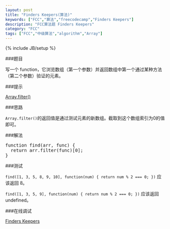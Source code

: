 ```yaml
---
layout: post
title: "Finders Keepers(算法)"
keywords: ["FCC","算法","freecodecamp","Finders Keepers"]
description: "FCC算法题 Finders Keepers"
category: "FCC"
tags: ["FCC","中级算法","algorithm","Array"]
---
```

{% include JB/setup %}

###题目

写一个 function，它浏览数组（第一个参数）并返回数组中第一个通过某种方法（第二个参数）验证的元素。

###提示

[Array.filter()](https://developer.mozilla.org/zh-CN/docs/Web/JavaScript/Reference/Global_Objects/Array/filter)

###思路

`Array.filter()`的返回值是通过测试元素的新数组。截取到这个数组索引为0的值即可。

###解法

<pre>
function find(arr, func) {
  return arr.filter(func)[0];
}
</pre>

###测试

`find([1, 3, 5, 8, 9, 10], function(num) { return num % 2 === 0; })` 应该返回 8。

`find([1, 3, 5, 9], function(num) { return num % 2 === 0; })` 应该返回 undefined。

###在线调试

[Finders Keepers](https://freecodecamp.cn/challenges/finders-keepers)